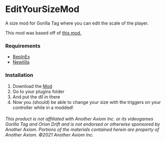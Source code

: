 # EditYourSizeMod
A size mod for Gorilla Tag where you can edit the scale of the player.

This mod was based off of [this mod.](https://github.com/Rateix/EditYourArmLengthMod)

### **Requirements**
 - [BepInEx](<https://github.com/BepInEx/BepInEx/releases/latest>)
 - [Newtilla](https://github.com/Loafiat/Newtilla)
### **Installation**
1. Download the [Mod](https://github.com/defaultuser0-nerd/EditYourSizeMod/releases/latest)
2. Go to your plugins folder
3. And put the dll in there
4. Now you (should) be able to change your size with the triggers on your controller while in a modded!
   
###### This product is not affiliated with Another Axiom Inc. or its videogames Gorilla Tag and Orion Drift and is not endorsed or otherwise sponsored by Another Axiom. Portions of the materials contained herein are property of Another Axiom. ©2021 Another Axiom Inc.
